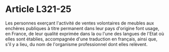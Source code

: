 # Article L321-25

Les personnes exerçant l'activité de ventes volontaires de meubles aux enchères publiques à titre permanent dans leur pays d'origine font usage, en France, de leur qualité exprimée dans la ou l'une des langues de l'Etat où elles sont établies, accompagnée d'une traduction en français, ainsi que, s'il y a lieu, du nom de l'organisme professionnel dont elles relèvent.

